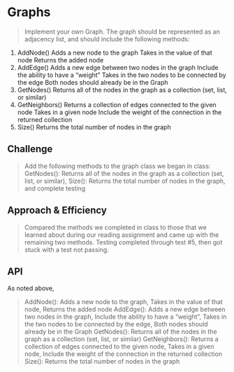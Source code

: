 # Graphs

> Implement your own Graph. The graph should be represented as an adjacency list, and should include the following methods:

1. AddNode()
Adds a new node to the graph
Takes in the value of that node
Returns the added node
2. AddEdge()
Adds a new edge between two nodes in the graph
Include the ability to have a “weight”
Takes in the two nodes to be connected by the edge
Both nodes should already be in the Graph
3. GetNodes()
Returns all of the nodes in the graph as a collection (set, list, or similar)
4. GetNeighbors()
Returns a collection of edges connected to the given node
Takes in a given node
Include the weight of the connection in the returned collection
5. Size()
Returns the total number of nodes in the graph

## Challenge

> Add the following methods to the graph class we began in class: GetNodes(): Returns all of the nodes in the graph as a collection (set, list, or similar), Size(): Returns the total number of nodes in the graph, and complete testing

## Approach & Efficiency

> Compared the methods we completed in class to those that we learned about during our reading assignment and came up with the remaining two methods. Testing completed through test #5, then got stuck with a test not passing.

## API

As noted above,
> AddNode(): Adds a new node to the graph, Takes in the value of that node, Returns the added node
> AddEdge(): Adds a new edge between two nodes in the graph, Include the ability to have a “weight”, Takes in the two nodes to be connected by the edge, Both nodes should already be in the Graph
> GetNodes(): Returns all of the nodes in the graph as a collection (set, list, or similar)
> GetNeighbors(): Returns a collection of edges connected to the given node, Takes in a given node, Include the weight of the connection in the returned collection
> Size(): Returns the total number of nodes in the graph
